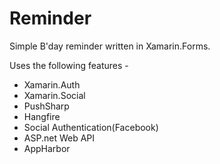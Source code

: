 Reminder
======

Simple B'day reminder written in Xamarin.Forms.

Uses the following features - 

* Xamarin.Auth
* Xamarin.Social
* PushSharp
* Hangfire
* Social Authentication(Facebook)
* ASP.net Web API
* AppHarbor

 
